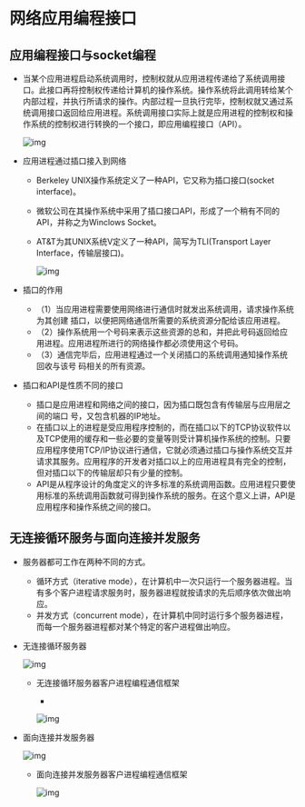 # 网络应用编程接口

## 应用编程接口与socket编程

- 当某个应用进程启动系统调用时，控制权就从应用进程传递给了系统调用接口。此接口再将控制权传递给计算机的操作系统。操作系统将此调用转给某个内部过程，并执行所请求的操作。内部过程一旦执行完毕，控制权就又通过系统调用接口返回给应用进程。系统调用接口实际上就是应用进程的控制权和操作系统的控制权进行转换的一个接口，即应用编程接口（API）。

  ![img](https://cdn.jsdelivr.net/gh/ZanderZhao/images/img2020/20200115191817.png)

- 应用进程通过插口接入到网络

  - Berkeley UNIX操作系统定义了一种API，它又称为插口接口(socket interface)。

  - 微软公司在其操作系统中采用了插口接口API，形成了一个稍有不同的API，并称之为Winclows Socket。

  - AT&T为其UNIX系统V定义了一种API，简写为TLI(Transport Layer Interface，传输层接口)。

    ![img](https://cdn.jsdelivr.net/gh/ZanderZhao/images/img2020/20200115191818.png)

- 插口的作用

  - （1）当应用进程需要使用网络进行通信时就发出系统调用，请求操作系统为其创建    插口，以便把网络通信所需要的系统资源分配给该应用进程。
  - （2）操作系统用一个号码来表示这些资源的总和，并把此号码返回给应用进程。应用进程所进行的网络操作都必须使用这个号码。
  - （3）通信完毕后，应用进程通过一个关闭插口的系统调用通知操作系统回收与该号  码相关的所有资源。

- 插口和API是性质不同的接口

  - 插口是应用进程和网络之间的接口，因为插口既包含有传输层与应用层之间的端口  号，又包含机器的IP地址。
  - 在插口以上的进程是受应用程序控制的，而在插口以下的TCP协议软件以及TCP使用的缓存和一些必要的变量等则受计算机操作系统的控制。只要应用程序使用TCP/IP协议进行通信，它就必须通过插口与操作系统交互并请求其服务。应用程序的开发者对插口以上的应用进程具有完全的控制，但对插口以下的传输层却只有少量的控制。
  - API是从程序设计的角度定义的许多标准的系统调用函数。应用进程只要使用标准的系统调用函数就可得到操作系统的服务。在这个意义上讲，API是应用程序和操作系统之间的接口。

## 无连接循环服务与面向连接并发服务

- 服务器都可工作在两种不同的方式。

  - 循环方式（iterative mode），在计算机中一次只运行一个服务器进程。当有多个客户进程请求服务时，服务器进程就按请求的先后顺序依次做出响应。
  - 并发方式（concurrent mode），在计算机中同时运行多个服务器进程，而每一个服务器进程都对某个特定的客户进程做出响应。

- 无连接循环服务器

  ![img](https://cdn.jsdelivr.net/gh/ZanderZhao/images/img2020/20200115191819.png)

  - 无连接循环服务器客户进程编程通信框架

    - 

      ![img](https://cdn.jsdelivr.net/gh/ZanderZhao/images/img2020/20200115191820.png)

- 面向连接并发服务器

  ![img](https://cdn.jsdelivr.net/gh/ZanderZhao/images/img2020/20200115191821.png)

  - 面向连接并发服务器客户进程编程通信框架

    ![img](https://cdn.jsdelivr.net/gh/ZanderZhao/images/img2020/20200115191822.png)